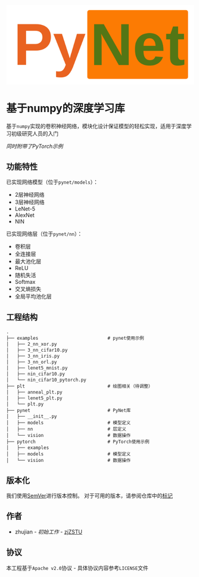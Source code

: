 
![](imgs/logo.png)

# 基于numpy的深度学习库

基于`numpy`实现的卷积神经网络，模块化设计保证模型的轻松实现，适用于深度学习初级研究人员的入门

*同时附带了PyTorch示例*

## 功能特性

已实现网络模型（位于`pynet/models`）：

* 2层神经网络
* 3层神经网络
* LeNet-5
* AlexNet
* NIN

已实现网络层（位于`pynet/nn`）：

* 卷积层
* 全连接层
* 最大池化层
* ReLU
* 随机失活
* Softmax
* 交叉熵损失
* 全局平均池化层

## 工程结构

```
.
├── examples                          # pynet使用示例
│   ├── 2_nn_xor.py
│   ├── 3_nn_cifar10.py
│   ├── 3_nn_iris.py
│   ├── 3_nn_orl.py
│   ├── lenet5_mnist.py
│   ├── nin_cifar10.py
│   └── nin_cifar10_pytorch.py
├── plt                               # 绘图相关（待调整）
│   ├── anneal_plt.py
│   ├── lenet5_plt.py
│   └── plt.py
├── pynet                             # PyNet库
│   ├── __init__.py
│   ├── models                        # 模型定义
│   ├── nn                            # 层定义
│   └── vision                        # 数据操作
├── pytorch                           # PyTorch使用示例
│   ├── examples                      
│   ├── models                        # 模型定义
│   └── vision                        # 数据操作
```

## 版本化

我们使用[SemVer](http://semver.org/)进行版本控制。 对于可用的版本，请参阅仓库中的[标记](https://github.com/zjZSTU/PyNet/releases)

## 作者

* zhujian - *初始工作* - [zjZSTU](https://github.com/zjZSTU)

## 协议

本工程基于`Apache v2.0`协议 - 具体协议内容参考`LICENSE`文件